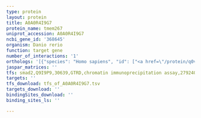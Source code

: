 ```yaml
---
type: protein
layout: protein
title: A0A0R4I9G7
protein_name: tmem267
uniprot_accession: A0A0R4I9G7
ncbi_gene_id: '368645'
organism: Danio rerio
function: target gene
number_of_interactions: '1'
orthologs: '[{"species": "Homo sapiens", "id": ["<a href=\"/protein/q0vdi3\">Q0VDI3</a>"]}, {"species": "Mus musculus", "id": ["<a href=\"/protein/h3bj86\">H3BJ86</a>"]}, {"species": "Rattus norvegicus", "id": ["<a href=\"/protein/f1lub0\">F1LUB0</a>"]}, {"species": "Drosophila melanogaster", "id": ["<a href=\"/protein/q9vzk9\">Q9VZK9</a>"]}]'
jaspar_matrices: ''
tfs: smad2,Q9I9P9,30639,GTRD,chromatin immunoprecipitation assay,27924024%5Buid%5D,No
targets: ''
tfs_download: tfs_of_A0A0R4I9G7.tsv
targets_download: ''
bindingSites_download: ''
binding_sites_ls: ''

---
```

